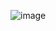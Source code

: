 
![image](https://github.com/Scripterdoge/Web3/assets/54847959/ace4c064-f219-4a15-90d1-06cc78e0fae4)
